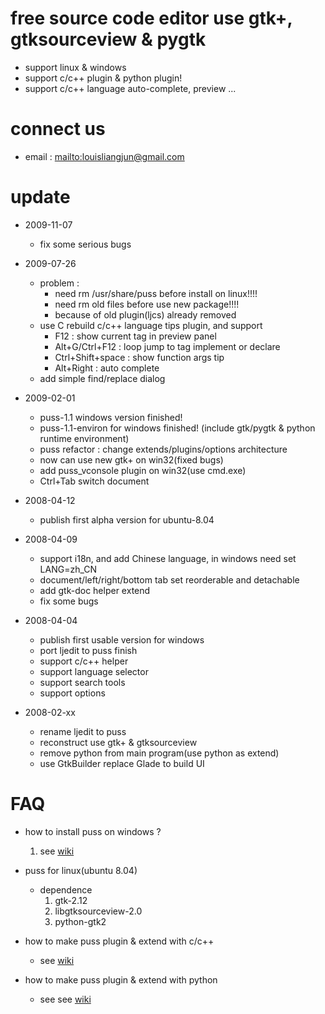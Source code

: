 # free source code editor use gtk+, gtksourceview & pygtk #

  * support linux & windows
  * support c/c++ plugin & python plugin!
  * support c/c++ language auto-complete, preview ...

# connect us #

  * email : [mailto:louisliangjun@gmail.com](mailto:louisliangjun@gmail.com)

# update #
  * 2009-11-07
    * fix some serious bugs

  * 2009-07-26
    * problem :
      * need rm /usr/share/puss before install on linux!!!!
      * need rm old files before use new package!!!!
      * because of old plugin(ljcs) already removed
    * use C rebuild c/c++ language tips plugin, and support
      * F12 : show current tag in preview panel
      * Alt+G/Ctrl+F12 : loop jump to tag implement or declare
      * Ctrl+Shift+space : show function args tip
      * Alt+Right : auto complete
    * add simple find/replace dialog

  * 2009-02-01
    * puss-1.1 windows version finished!
    * puss-1.1-environ for windows finished! (include gtk/pygtk & python runtime environment)
    * puss refactor : change extends/plugins/options architecture
    * now can use new gtk+ on win32(fixed bugs)
    * add puss\_vconsole plugin on win32(use cmd.exe)
    * Ctrl+Tab switch document

  * 2008-04-12
    * publish first alpha version for ubuntu-8.04

  * 2008-04-09
    * support i18n, and add Chinese language, in windows need set LANG=zh\_CN
    * document/left/right/bottom tab set reorderable and detachable
    * add gtk-doc helper extend
    * fix some bugs

  * 2008-04-04
    * publish first usable version for windows
    * port ljedit to puss finish
    * support c/c++ helper
    * support language selector
    * support search tools
    * support options

  * 2008-02-xx
    * rename ljedit to puss
    * reconstruct use gtk+ & gtksourceview
    * remove python from main program(use python as extend)
    * use GtkBuilder replace Glade to build UI

# FAQ #
  * how to install puss on windows ?
    1. see [wiki](http://code.google.com/p/ljedit/w/list)

  * puss for linux(ubuntu 8.04)
    * dependence
      1. gtk-2.12
      1. libgtksourceview-2.0
      1. python-gtk2

  * how to make puss plugin & extend with c/c++
    * see [wiki](http://code.google.com/p/ljedit/w/list)

  * how to make puss plugin & extend with python
    * see see [wiki](http://code.google.com/p/ljedit/w/list)

